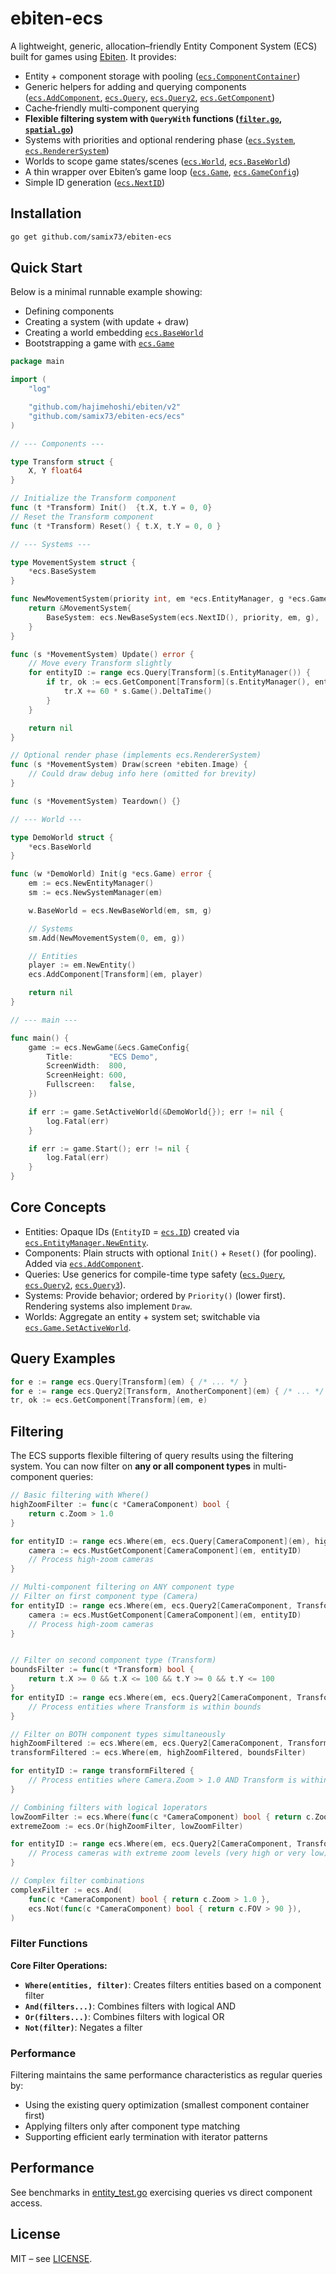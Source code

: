 # ebiten-ecs

A lightweight, generic, allocation–friendly Entity Component System (ECS) built for games using [Ebiten](https://ebitengine.org). It provides:

- Entity + component storage with pooling ([`ecs.ComponentContainer`](component.go))
- Generic helpers for adding and querying components ([`ecs.AddComponent`](entity.go), [`ecs.Query`](entity.go), [`ecs.Query2`](entity.go), [`ecs.GetComponent`](entity.go))
- Cache‑friendly multi-component querying
- **Flexible filtering system with `QueryWith` functions ([`filter.go`](filter.go), [`spatial.go`](spatial.go))**
- Systems with priorities and optional rendering phase ([`ecs.System`](system.go), [`ecs.RendererSystem`](system.go))
- Worlds to scope game states/scenes ([`ecs.World`](world.go), [`ecs.BaseWorld`](world.go))
- A thin wrapper over Ebiten’s game loop ([`ecs.Game`](game.go), [`ecs.GameConfig`](game.go))
- Simple ID generation ([`ecs.NextID`](id.go))

## Installation

```bash
go get github.com/samix73/ebiten-ecs
```

## Quick Start

Below is a minimal runnable example showing:
- Defining components
- Creating a system (with update + draw)
- Creating a world embedding [`ecs.BaseWorld`](world.go)
- Bootstrapping a game with [`ecs.Game`](game.go)

```go
package main

import (
    "log"

    "github.com/hajimehoshi/ebiten/v2"
    "github.com/samix73/ebiten-ecs/ecs"
)

// --- Components ---

type Transform struct {
    X, Y float64
}

// Initialize the Transform component
func (t *Transform) Init()  {t.X, t.Y = 0, 0}
// Reset the Transform component
func (t *Transform) Reset() { t.X, t.Y = 0, 0 }

// --- Systems ---

type MovementSystem struct {
    *ecs.BaseSystem
}

func NewMovementSystem(priority int, em *ecs.EntityManager, g *ecs.Game) *MovementSystem {
    return &MovementSystem{
        BaseSystem: ecs.NewBaseSystem(ecs.NextID(), priority, em, g),
    }
}

func (s *MovementSystem) Update() error {
    // Move every Transform slightly
    for entityID := range ecs.Query[Transform](s.EntityManager()) {
        if tr, ok := ecs.GetComponent[Transform](s.EntityManager(), entityID); ok {
            tr.X += 60 * s.Game().DeltaTime()
        }
    }

    return nil
}

// Optional render phase (implements ecs.RendererSystem)
func (s *MovementSystem) Draw(screen *ebiten.Image) {
    // Could draw debug info here (omitted for brevity)
}

func (s *MovementSystem) Teardown() {}

// --- World ---

type DemoWorld struct {
    *ecs.BaseWorld
}

func (w *DemoWorld) Init(g *ecs.Game) error {
    em := ecs.NewEntityManager()
    sm := ecs.NewSystemManager(em)

    w.BaseWorld = ecs.NewBaseWorld(em, sm, g)

    // Systems
    sm.Add(NewMovementSystem(0, em, g))

    // Entities
    player := em.NewEntity()
    ecs.AddComponent[Transform](em, player)

    return nil
}

// --- main ---

func main() {
    game := ecs.NewGame(&ecs.GameConfig{
        Title:        "ECS Demo",
        ScreenWidth:  800,
        ScreenHeight: 600,
        Fullscreen:   false,
    })

    if err := game.SetActiveWorld(&DemoWorld{}); err != nil {
        log.Fatal(err)
    }

    if err := game.Start(); err != nil {
        log.Fatal(err)
    }
}
```

## Core Concepts

- Entities: Opaque IDs (`EntityID` = [`ecs.ID`](id.go)) created via [`ecs.EntityManager.NewEntity`](entity.go).
- Components: Plain structs with optional `Init()` + `Reset()` (for pooling). Added via [`ecs.AddComponent`](entity.go).
- Queries: Use generics for compile-time type safety ([`ecs.Query`](entity.go), [`ecs.Query2`](entity.go), [`ecs.Query3`](entity.go)).
- Systems: Provide behavior; ordered by `Priority()` (lower first). Rendering systems also implement `Draw`.
- Worlds: Aggregate an entity + system set; switchable via [`ecs.Game.SetActiveWorld`](game.go).

## Query Examples

```go
for e := range ecs.Query[Transform](em) { /* ... */ }
for e := range ecs.Query2[Transform, AnotherComponent](em) { /* ... */ }
tr, ok := ecs.GetComponent[Transform](em, e)
```

## Filtering

The ECS supports flexible filtering of query results using the filtering system. You can now filter on **any or all component types** in multi-component queries:

```go
// Basic filtering with Where()
highZoomFilter := func(c *CameraComponent) bool {
    return c.Zoom > 1.0
}

for entityID := range ecs.Where(em, ecs.Query[CameraComponent](em), highZoomFilter) {
    camera := ecs.MustGetComponent[CameraComponent](em, entityID)
    // Process high-zoom cameras
}

// Multi-component filtering on ANY component type
// Filter on first component type (Camera)
for entityID := range ecs.Where(em, ecs.Query2[CameraComponent, Transform](em), highZoomFilter) {
    camera := ecs.MustGetComponent[CameraComponent](em, entityID)
    // Process high-zoom cameras
}


// Filter on second component type (Transform)  
boundsFilter := func(t *Transform) bool {
    return t.X >= 0 && t.X <= 100 && t.Y >= 0 && t.Y <= 100
}
for entityID := range ecs.Where(em, ecs.Query2[CameraComponent, Transform](em), boundsFilter) {
    // Process entities where Transform is within bounds
}

// Filter on BOTH component types simultaneously
highZoomFiltered := ecs.Where(em, ecs.Query2[CameraComponent, Transform](em), highZoomFilter)
transformFiltered := ecs.Where(em, highZoomFiltered, boundsFilter)

for entityID := range transformFiltered {
    // Process entities where Camera.Zoom > 1.0 AND Transform is within bounds
}

// Combining filters with logical 1operators
lowZoomFilter := ecs.Where(func(c *CameraComponent) bool { return c.Zoom < 0.5 })
extremeZoom := ecs.Or(highZoomFilter, lowZoomFilter)

for entityID := range ecs.Where(em, ecs.Query2[CameraComponent, Transform](em), extremeZoom) {
    // Process cameras with extreme zoom levels (very high or very low)
}

// Complex filter combinations
complexFilter := ecs.And(
    func(c *CameraComponent) bool { return c.Zoom > 1.0 },
    ecs.Not(func(c *CameraComponent) bool { return c.FOV > 90 }),
)
```

### Filter Functions

**Core Filter Operations:**
- **`Where(entities, filter)`**: Creates filters entities based on a component filter
- **`And(filters...)`**: Combines filters with logical AND  
- **`Or(filters...)`**: Combines filters with logical OR
- **`Not(filter)`**: Negates a filter

### Performance

Filtering maintains the same performance characteristics as regular queries by:
- Using the existing query optimization (smallest component container first)
- Applying filters only after component type matching
- Supporting efficient early termination with iterator patterns

## Performance

See benchmarks in [entity_test.go](entity_test.go) exercising queries vs direct component access.

## License

MIT – see [LICENSE](LICENSE).
